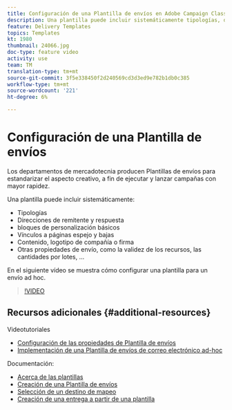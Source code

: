```yaml
---
title: Configuración de una Plantilla de envíos en Adobe Campaign Classic
description: Una plantilla puede incluir sistemáticamente tipologías, direcciones de remitente y respuesta, y bloques de personalización básicos como página espejo y vínculos bajas. También puede incluir contenido, un logotipo de compañía o una firma, y otras propiedades de envío, como la validez de los recursos, las cantidades por lotes, etc. En el siguiente vídeo se muestra cómo configurar una plantilla para un envío ad hoc.
feature: Delivery Templates
topics: Templates
kt: 1980
thumbnail: 24066.jpg
doc-type: feature video
activity: use
team: TM
translation-type: tm+mt
source-git-commit: 3f5e338450f2d240569cd3d3ed9e782b1db0c385
workflow-type: tm+mt
source-wordcount: '221'
ht-degree: 6%

---
```



# Configuración de una Plantilla de envíos

Los departamentos de mercadotecnia producen Plantillas de envíos para estandarizar el aspecto creativo, a fin de ejecutar y lanzar campañas con mayor rapidez.

Una plantilla puede incluir sistemáticamente:

* Tipologías
* Direcciones de remitente y respuesta
* bloques de personalización básicos
* Vínculos a páginas espejo y bajas
* Contenido, logotipo de compañía o firma
* Otras propiedades de envío, como la validez de los recursos, las cantidades por lotes, ...

En el siguiente vídeo se muestra cómo configurar una plantilla para un envío ad hoc.

>[!VIDEO](https://video.tv.adobe.com/v/24066?quality=12)

## Recursos adicionales {#additional-resources}

Videotutoriales

* [Configuración de las propiedades de Plantilla de envíos](/help/acc/sending-messages/using-delivery-templates/setting-delivery-template-properties.md)
* [Implementación de una Plantilla de envíos de correo electrónico ad-hoc](/help/acc/sending-messages/using-delivery-templates/deploying-ad-hoc-email-delivery-template.md)

Documentación:

* [Acerca de las plantillas](https://docs.campaign.adobe.com/doc/AC/en/DLV_Using_delivery_templates_About_templates.html)
* [Creación de una Plantilla de envíos](https://docs.campaign.adobe.com/doc/AC/en/DLV_Using_delivery_templates_Creating_a_delivery_template.html)
* [Selección de un destino de mapeo](https://docs.campaign.adobe.com/doc/AC/en/DLV_Using_delivery_templates_Selecting_a_target_mapping.html)
* [Creación de una entrega a partir de una plantilla](https://docs.campaign.adobe.com/doc/AC/en/DLV_Using_delivery_templates_Creating_a_delivery_from_a_template.html)
